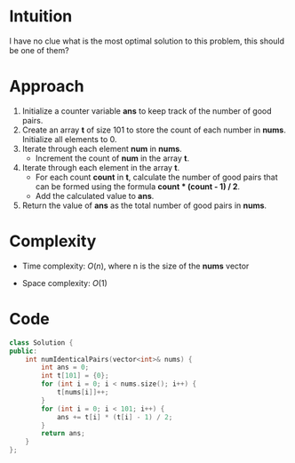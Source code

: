 # Intuition
I have no clue what is the most optimal solution to this problem, this should be one of them?

# Approach
1. Initialize a counter variable **ans** to keep track of the number of good pairs.
2. Create an array **t** of size 101 to store the count of each number in **nums**. Initialize all elements to 0.
3. Iterate through each element **num** in **nums**.
    - Increment the count of **num** in the array **t**.
4. Iterate through each element in the array **t**.
    - For each count **count** in **t**, calculate the number of good pairs that can be formed using the formula **count * (count - 1) / 2**.
    - Add the calculated value to **ans**.
5. Return the value of **ans** as the total number of good pairs in **nums**.

# Complexity
- Time complexity:
$O(n)$, where n is the size of the **nums** vector

- Space complexity:
$O(1)$

# Code
```c++
class Solution {
public:
    int numIdenticalPairs(vector<int>& nums) {
        int ans = 0;
        int t[101] = {0};
        for (int i = 0; i < nums.size(); i++) {
            t[nums[i]]++;
        }
        for (int i = 0; i < 101; i++) {
            ans += t[i] * (t[i] - 1) / 2;
        }
        return ans;
    }
};
```
